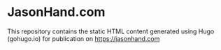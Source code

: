 # JasonHand.com

This repository contains the static HTML content generated using Hugo (gohugo.io) for publication on https://jasonhand.com

